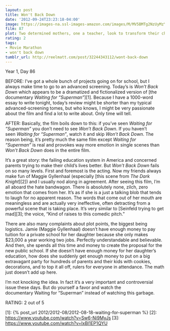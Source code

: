 ```yaml
---
layout: post
title: Won't Back Down
date: '2012-09-24T23:23:18-04:00'
image: https://images-na.ssl-images-amazon.com/images/M/MV5BMTg2NzUyMzYxOF5BMl5BanBnXkFtZTcwOTc4NzY5Nw@@._V1_UX182_CR0,0,182,268_AL_.jpg
film: 87
plot: Two determined mothers­, one a teacher, look to transform their children’s failing inner city school. Facing a powerful and entrenched bureaucracy, they risk everything to make a difference in the education and future of their children.
rating: 2
tags:
- Movie Marathon
- won't back down
tumblr_url: http://reelmatt.com/post/32244343112/wont-back-down
---
```


Year 1, Day 86

BEFORE: I’ve got a whole bunch of projects going on for school, but I always make time to go to an advanced screening. Today’s is *Won’t Back Down* which appears to be a dramatized and fictionalized version of [the documentary *Waiting for “Superman”*][1]. Because I have a 1000-word essay to write tonight, today’s review might be shorter than my typical advanced-screening tomes, but who knows, I might be very passionate about the film and find a lot to write about. Only time will tell.

AFTER: Basically, the film boils down to this: if you’ve seen *Waiting for “Superman”* you don’t need to see *Won’t Back Down*. If you haven’t seen *Waiting for “Superman”*, watch it and skip *Won’t Back Down*. The reason being, it’s pretty much the same film except *Waiting for “Superman”* is real and provokes way more emotion in single scenes than *Won’t Back Down* does in the entire film.

It’s a great story: the failing education system in America and concerned parents trying to make their child’s lives better. But *Won’t Back Down* fails on so many levels. First and foremost is the acting. Now my friends always make fun of Maggie Gyllenhaal (especially [this scene from *The Dark Knight*][2]) and I usually nod along in agreement. After seeing this film, I’m all aboard the hate bandwagon. There is absolutely none, zilch, zero emotion that comes from her. It’s as if she is a just a talking blob that tends to laugh for no apparent reason. The words that come out of her mouth are meaningless and are actually very ineffective, often detracting from a powerful scene that is taking place. It’s very similar to [Seinfeld trying to get mad][3]; the voice, “Kind of raises to this comedic pitch.”

There are also many complaints about plot points, the biggest being logistics. Jamie (Maggie Gyllenhaal) doesn’t have enough money to pay tuition for a private school for her daughter because she only makes $23,000 a year working two jobs. Perfectly understandable and believable. And then, she spends all this time and money to create the proposal for the new public school. If she doesn’t have enough money for her daughter’s education, how does she suddenly get enough money to put on a big extravagant party for hundreds of parents and their kids with cookies, decorations, and to top it all off, rulers for everyone in attendance. The math just doesn’t add up here.

I’m not knocking the idea. In fact it’s a very important and controversial issue these days. But do yourself a favor and watch the documentary Waiting for “Superman” instead of watching this garbage.

RATING: 2 out of 5

[1]: {% post_url 2012/2012-08/2012-08-18-waiting-for-superman %}
[2]: https://www.youtube.com/watch?v=Sw6-Ni9MyJs
[3]: https://www.youtube.com/watch?v=IxBl1EP1QYU